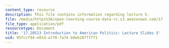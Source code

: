 ```yaml
---
content_type: resource
description: This file contains information regarding lecture 5.
file: /media/https%3A/open-learning-course-data-rc.s3.amazonaws.com/17-20-introduction-to-american-politics-spring-2013/95fccf94e01da7707a74b9eb207ffff1_MIT17_20S13_Lecture5.pdf
file_type: application/pdf
resourcetype: Document
title: '17.20S13 Introduction to American Politics: Lecture Slides 5'
uid: 95fccf94-e01d-a770-7a74-b9eb207ffff1
---
```

